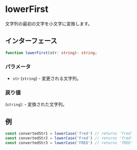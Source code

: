 # lowerFirst

文字列の最初の文字を小文字に変換します。


## インターフェース

```typescript
function lowerFirst(str: string): string;
```

### パラメータ

- `str` (`string`) - 変更される文字列。

### 戻り値

(`string`): - 変換された文字列。

## 例

```typescript
const convertedStr1 = lowerCase('fred') // returns 'fred'
const convertedStr2 = lowerCase('Fred') // returns 'fred'
const convertedStr3 = lowerCase('FRED') // returns 'fRED'
```